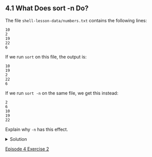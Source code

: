## 4.1 What Does sort -n Do?

The file ```shell-lesson-data/numbers.txt``` contains the following lines:

```code
10
2
19
22
6
```

If we run ```sort``` on this file, the output is:

```code
10
19
2
22
6
```

If we run ```sort -n``` on the same file, we get this instead:

```code
2
6
10
19
22
```
Explain why ```-n``` has this effect.

<details>
  <summary>
Solution
  </summary>

  The <code>-n</code> option specifies a numerical rather than an alphanumerical sort.

  </details>

[Episode 4 Exercise 2](episode4_ex2.md)
